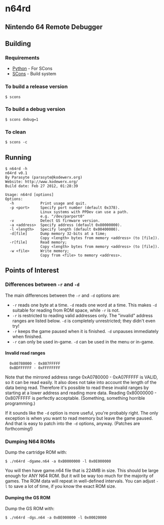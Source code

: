 n64rd
=====

Nintendo 64 Remote Debugger
---------------------------

Building
--------

### Requirements ###

* [Python](http://www.python.org/) - For SCons
* [SCons](http://www.scons.org/) - Build system

### To build a release version ###

    $ scons

### To build a debug version ###

    $ scons debug=1

### To clean ###

    $ scons -c

Running
-------

    $ n64rd -h
    n64rd v0.1
    By Parasyte (parasyte@kodewerx.org)
    Website: http://www.kodewerx.org/
    Build date: Feb 27 2012, 01:28:39

    Usage: n64rd [options]
    Options:
      -h            Print usage and quit.
      -p <port>     Specify port number (default 0x378).
                    Linux systems with PPDev can use a path.
                    e.g. "/dev/parport0"
      -v            Detect GS firmware version.
      -a <address>  Specify address (default 0x80000000).
      -l <length>   Specify length (default 0x00400000).
      -d[file]      Dump memory 32-bits at a time;
                    Copy <length> bytes from memory <address> (to [file]).
      -r[file]      Read memory;
                    Copy <length> bytes from memory <address> (to [file]).
      -w <file>     Write memory;
                    Copy from <file> to memory <address>.

Points of Interest
------------------

### Differences between `-r` and `-d` ###

The main differences between the `-r` and `-d` options are:

* `-r` reads one byte at a time. `-d` reads one word at a time.
  This makes `-d` suitable for reading from ROM space, while `-r` is not.
* `-r` is restricted to reading valid addresses only. The "invalid" address
  ranges are listed below. `-d` is completely unrestricted; they didn't even
  try!
* `-r` keeps the game paused when it is finished. `-d` unpauses immediately when
  finished.
* `-r` can only be used in-game. `-d` can be used in the menu or in-game.

#### Invalid read ranges ####

      0x80780000 - 0x807FFFFF
      0xBDFFFFFF - 0xFFFFFFFF

Note that the mirrored address range 0xA0780000 - 0xA07FFFFF is VALID, so it can
be read easily. It also does not take into account the length of the data being
read. Therefore it's possible to read these invalid ranges by starting at a
lower address and reading more data. Reading 0x80000000 - 0x807FFFFF is
perfectly acceptable. (Something, something horrible programming.)

If it sounds like the `-d` option is more useful, you're probably right. The
only exception is when you want to read memory but leave the game paused. And
that is easy to patch into the `-d` options, anyway. (Patches are forthcoming!)

### Dumping N64 ROMs ###

Dump the cartridge ROM with:

    $ ./n64rd -dgame.n64 -a 0xB0000000 -l 0x0E000000

You will then have game.n64 file that is 224MB in size. This should be large
enough for ANY N64 ROM. But it will be way too much for the majority of games.
The ROM data will repeat in well-defined intervals. You can adjust `-l` to save
a lot of time, if you know the exact ROM size.

#### Dumping the GS ROM ####

Dump the GS ROM with:

    $ ./n64rd -dgs.n64 -a 0xBE000000 -l 0x00020000
